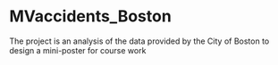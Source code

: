 # MVaccidents_Boston
The project is an analysis of the data provided by the City of Boston to design a mini-poster for course work
